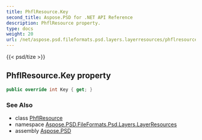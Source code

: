 ```yaml
---
title: PhflResource.Key
second_title: Aspose.PSD for .NET API Reference
description: PhflResource property. 
type: docs
weight: 20
url: /net/aspose.psd.fileformats.psd.layers.layerresources/phflresource/key/
---
```

{{< psd/tize >}}
## PhflResource.Key property

```csharp
public override int Key { get; }
```

### See Also

* class [PhflResource](../)
* namespace [Aspose.PSD.FileFormats.Psd.Layers.LayerResources](../../phflresource/)
* assembly [Aspose.PSD](../../../)


